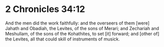 # 2 Chronicles 34:12

And the men did the work faithfully: and the overseers of them [were] Jahath and Obadiah, the Levites, of the sons of Merari; and Zechariah and Meshullam, of the sons of the Kohathites, to set [it] forward; and [other of] the Levites, all that could skill of instruments of musick.